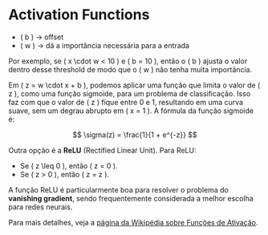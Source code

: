 # Activation Functions
- \( b \) → offset  
- \( w \) → dá a importância necessária para a entrada  

Por exemplo, se \( x \cdot w < 10 \) e \( b = 10 \), então o \( b \) ajusta o valor dentro desse threshold de modo que o \( w \) não tenha muita importância.  

Em \( z = w \cdot x + b \), podemos aplicar uma função que limita o valor de \( z \), como uma função sigmoide, para um problema de classificação. Isso faz com que o valor de \( z \) fique entre 0 e 1, resultando em uma curva suave, sem um degrau abrupto em \( x = 1 \). A fórmula da função sigmoide é:

$$
\sigma(z) = \frac{1}{1 + e^{-z}}
$$

Outra opção é a **ReLU** (Rectified Linear Unit). Para ReLU:

- Se \( z \leq 0 \), então \( z = 0 \).  
- Se \( z > 0 \), então \( z = z \).

A função ReLU é particularmente boa para resolver o problema do **vanishing gradient**, sendo frequentemente considerada a melhor escolha para redes neurais.

Para mais detalhes, veja a [página da Wikipédia sobre Funções de Ativação](https://en.wikipedia.org/wiki/Activation_function).
